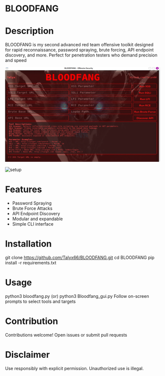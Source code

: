 
# BLOODFANG

# Description
BLOODFANG is my second advanced red team offensive toolkit designed for rapid reconnaissance, password spraying, brute forcing, API endpoint discovery, and more. Perfect for penetration testers who demand precision and speed

![screenshot 1](Screenshots/BLOODFANGss.png)

![setup](Screenshots/BLOODFANGv.gif)

# Features
- Password Spraying
- Brute Force Attacks
- API Endpoint Discovery
- Modular and expandable
- Simple CLI interface

# Installation
git clone https://github.com/Talyx66/BLOODFANG.git
cd BLOODFANG
pip install -r requirements.txt

# Usage
python3 bloodfang.py   (or)   python3 Bloodfang_gui.py
Follow on-screen prompts to select tools and targets

# Contribution
Contributions welcome! Open issues or submit pull requests

# Disclaimer
Use responsibly with explicit permission. Unauthorized use is illegal.
